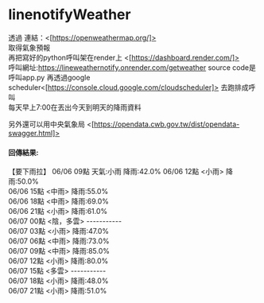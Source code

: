 # linenotifyWeather
透過
連結：<[https://openweathermap.org/]><br/>
取得氣象預報<br/>
再把寫好的python呼叫架在render上 <[https://dashboard.render.com/]><br/>
呼叫網址:https://lineweathernotify.onrender.com/getweather
source code是呼叫app.py
再透過google scheduler<[https://console.cloud.google.com/cloudscheduler]>
去跑排成呼叫<br/>
每天早上7:00在丟出今天到明天的降雨資料<br/>

另外還可以用中央氣象局 <[https://opendata.cwb.gov.tw/dist/opendata-swagger.html]>

#### 回傳結果:
【要下雨拉】 06/06 09點 天氣:小雨 降雨:42.0%
06/06 12點 <小雨> 降雨:50.0%<br/>
06/06 15點 <中雨> 降雨:55.0%<br/>
06/06 18點 <中雨> 降雨:69.0%<br/>
06/06 21點 <小雨> 降雨:61.0%<br/>
06/07 00點 <陰，多雲> -----------<br/>
06/07 03點 <小雨> 降雨:47.0%<br/>
06/07 06點 <中雨> 降雨:73.0%<br/>
06/07 09點 <中雨> 降雨:85.0%<br/>
06/07 12點 <小雨> 降雨:80.0%<br/>
06/07 15點 <多雲> -----------<br/>
06/07 18點 <小雨> 降雨:48.0%<br/>
06/07 21點 <小雨> 降雨:51.0%<br/>

